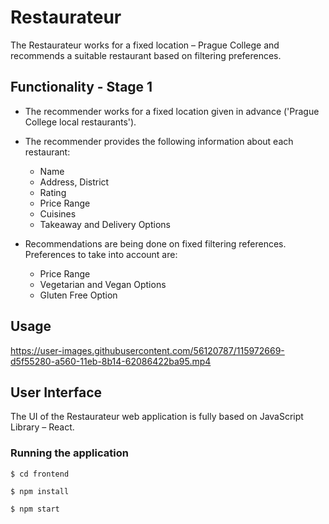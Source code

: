# Restaurateur
The Restaurateur works for a fixed location – Prague College
and recommends a suitable restaurant based on filtering preferences.

## Functionality - Stage 1

* The recommender works for a fixed location
given in advance ('Prague College local restaurants').

* The recommender provides the following
information about each restaurant:
    * Name
    * Address, District
    * Rating
    * Price Range
    * Cuisines
    * Takeaway and Delivery Options

* Recommendations are being done on fixed filtering references.
Preferences to take into account are:
    * Price Range
    * Vegetarian and Vegan Options
    * Gluten Free Option

## Usage

https://user-images.githubusercontent.com/56120787/115972669-d5f55280-a560-11eb-8b14-62086422ba95.mp4


## User Interface

The UI of the Restaurateur web application is fully
based on JavaScript Library – React.

### Running the application

`$ cd frontend `

`$ npm install `

`$ npm start `
